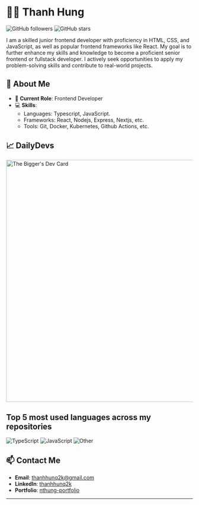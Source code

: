 # 🧑‍💻 **Thanh Hung**

![GitHub followers](https://img.shields.io/github/followers/nthung3?style=social)
![GitHub stars](https://img.shields.io/github/stars/nthung3?style=social)

I am a skilled junior frontend developer with proficiency in HTML, CSS, and JavaScript, as well as popular frontend frameworks like React. My goal is to further enhance my skills and knowledge to become a proficient senior frontend or fullstack developer. I actively seek opportunities to apply my problem-solving skills and contribute to real-world projects.

## 🚀 **About Me**

- 🏢 **Current Role**: Frontend Developer
- 💻 **Skills**: 
  - Languages: Typescript, JavaScript.
  - Frameworks: React, Nodejs, Express, Nextjs, etc.
  - Tools: Git, Docker, Kubernetes, Github Actions, etc.


## 📈 **DailyDevs**

<img src="https://api.daily.dev/devcards/v2/rMiIXtNiik67s4RWuhlAz.png?r=8bq&type=wide" width="652" alt="The Bigger's Dev Card"/></a>

## Top 5 most used languages across my repositories

![TypeScript](https://img.shields.io/static/v1?style=flat-square&label=%E2%A0%80&color=555&labelColor=%233178c6&message=TypeScript%EF%B8%B142.3%25)
![JavaScript](https://img.shields.io/static/v1?style=flat-square&label=%E2%A0%80&color=555&labelColor=%23f1e05a&message=JavaScript%EF%B8%B147.7%25)
![Other](https://img.shields.io/static/v1?style=flat-square&label=%E2%A0%80&color=555&labelColor=%23ededed&message=Other%EF%B8%B110%25)

## 📫 **Contact Me**

- **Email**: thanhhunq2k@gmail.com
- **LinkedIn**: [thanhhunq2k](https://www.linkedin.com/in/thanhhunq2k)
- **Portfolio**: [nthung-portfolio](https://www.nthung-portfolio.net)

---

